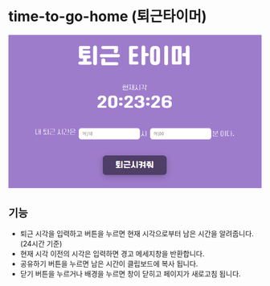 # time-to-go-home (퇴근타이머)

![](./img/og_img.PNG)

## 기능
- 퇴근 시각을 입력하고 버튼을 누르면 현재 시각으로부터 남은 시간을 알려줍니다. (24시간 기준)
- 현재 시각 이전의 시각은 입력하면 경고 메세지창을 반환합니다.
- 공유하기 버튼을 누르면 남은 시간이 클립보드에 복사 됩니다.
- 닫기 버튼을 누르거나 배경을 누르면 창이 닫히고 페이지가 새로고침 됩니다.
